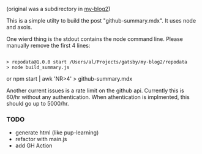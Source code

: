 (original was a subdirectory in [my-blog2](https://github.com/alpiepho/my-blog2))

This is a simple utilty to build the post "github-summary.mdx".  It uses node and axois.

One wierd thing is the stdout contains the node command line.  Please manually remove
the first 4 lines:
```

> repodata@1.0.0 start /Users/al/Projects/gatsby/my-blog2/repodata
> node build_summary.js

```

or npm start | awk 'NR>4' > github-summary.mdx

Another current issues is a rate limit on the github api.  Currently this is 60/hr
without any authentication.  When athentication is implmented, this should go up to
5000/hr.
 
### TODO

- generate html (like pup-learning)
- refactor with main.js
- add GH Action
